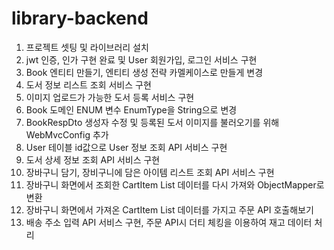 # library-backend

1. 프로젝트 셋팅 및 라이브러리 설치
2. jwt 인증, 인가 구현 완료 및 User 회원가입, 로그인 서비스 구현
3. Book 엔티티 만들기, 엔티티 생성 전략 카멜케이스로 만들게 변경
4. 도서 정보 리스트 조회 서비스 구현
5. 이미지 업로드가 가능한 도서 등록 서비스 구현
6. Book 도메인 ENUM 변수 EnumType을 String으로 변경
7. BookRespDto 생성자 수정 및 등록된 도서 이미지를 불러오기를 위해 WebMvcConfig 추가
8. User 테이블 id값으로 User 정보 조회 API 서비스 구현
9. 도서 상세 정보 조회 API 서비스 구현
10. 장바구니 담기, 장비구니에 담은 아이템 리스트 조회 API 서비스 구현
11. 장바구니 화면에서 조회한 CartItem List 데이터를 다시 가져와 ObjectMapper로 변환
12. 장바구니 화면에서 가져온 CartItem List 데이터를 가지고 주문 API 호출해보기
13. 배송 주소 입력 API 서비스 구현, 주문 API시 더티 체킹을 이용하여 재고 데이터 처리